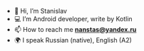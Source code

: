 - 👋 Hi, I’m Stanislav
- 💻 I’m Android developer, write by Kotlin
- 📫 How to reach me **nanstas@yandex.ru**
- 🌍 I speak Russian (native), English (A2)
